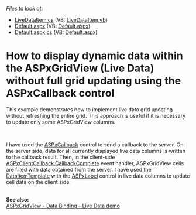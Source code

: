<!-- default file list -->
*Files to look at*:

* [LiveDataItem.cs](./CS/WebSite/App_Code/LiveDataItem.cs) (VB: [LiveDataItem.vb](./VB/WebSite/App_Code/LiveDataItem.vb))
* [Default.aspx](./CS/WebSite/Default.aspx) (VB: [Default.aspx](./VB/WebSite/Default.aspx))
* [Default.aspx.cs](./CS/WebSite/Default.aspx.cs) (VB: [Default.aspx](./VB/WebSite/Default.aspx))
<!-- default file list end -->
# How to display dynamic data within the ASPxGridView (Live Data) without full grid updating using the ASPxCallback control


<p>This example demonstrates how to implement live data grid updating without refreshing the entire grid. This approach is useful if it is necessary to update only some ASPxGridView columns.</p><br />
<p>I have used the <a href="http://documentation.devexpress.com/#AspNet/CustomDocument3664"><u>ASPxCallback</u></a> control to send a callback to the server. On the server side, data for all currently displayed live data columns is written to the callback result. Then, in the client-side <a href="http://documentation.devexpress.com/#AspNet/DevExpressWebASPxCallbackScriptsASPxClientCallback_CallbackCompletetopic"><u>ASPxClientCallback.CallbackComplete</u></a> event handler, ASPxGridView cells are filled with data obtained from the server. I have used the <a href="http://documentation.devexpress.com/#AspNet/DevExpressWebASPxGridViewGridViewDataColumn_DataItemTemplatetopic"><u>DataItemTemplate</u></a> with the <a href="http://documentation.devexpress.com/#AspNet/CustomDocument11590"><u>ASPxLabel</u></a> control in live data columns to update cell data on the client side.</p><p><br />
<strong>See also:</strong><br />
<a href="http://demos.devexpress.com/ASPxGridViewDemos/DataBinding/Live.aspx"><u>ASPxGridView - Data Binding - Live Data demo</u></a></p>

<br/>


